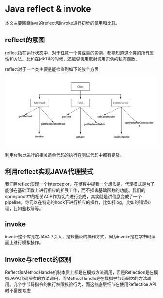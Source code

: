 # Java reflect & invoke

本文主要围绕java的reflect和invoke进行初步的使用和比较。

## reflect的意图

reflect指在运行状态中，对于任意一个类或类的实例，都能知道这个类的所有属性和方法。比如在jdk1.8的时候，还能够使用反射调用实例的私有函数。

reflect对于一个类主要是能检查到如下的放个方面

![reflect-scope](./images/reflect-scope.png)

利用reflect进行的相关简单代码的执行在测试代码中都有提及。

## 利用reflect实现JAVA代理模式

我们用reflect实现一个Interceptor，在博客中提到一个想法是，代理模式是为了能够在基础函数上进行相应的扩展工作，而不损害基础函数的功能。我们的springboot中的相关AOP作为切片进行变成，其实就是讲信息变成了一个pipeline，你可以在特定的hook下进行相应的操作，比如打log，比如的错误处理，比如鉴权等等。

## invoke

invoke这个库是在JAVA 7引入，是轻量级的操作方式，因为invoke是在字节码层面上进行模拟操作。

## invoke与reflect的区别

Reflect和MethodHandle机制本质上都是在模拟方法调用，但是Reflection是在模拟JAVA代码层次的方法调用，而MethodHandle是在模拟字节码层次的方法调用。几个字节码指令的执行权限校验行为，而这些底层细节在使用Reflection API时不需要考虑



